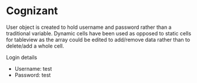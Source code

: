 # Cognizant

User object is created to hold username and password rather than a traditional variable.
Dynamic cells have been used as opposed to static cells for tableview as the array could be edited to add/remove data rather than to delete/add a whole cell.

Login details
- Username: test
- Password: test
 
